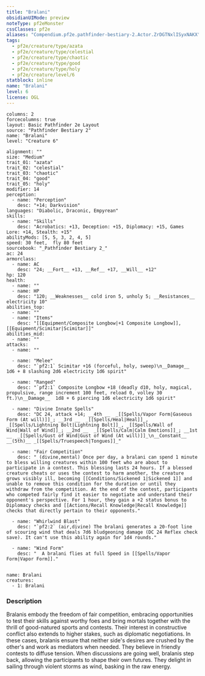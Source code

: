 ```yaml
---
title: "Bralani"
obsidianUIMode: preview
noteType: pf2eMonster
cssClasses: pf2e
aliases: "Compendium.pf2e.pathfinder-bestiary-2.Actor.ZrDGTNxlISyxNAKX" 
tags:
  - pf2e/creature/type/azata
  - pf2e/creature/type/celestial
  - pf2e/creature/type/chaotic
  - pf2e/creature/type/good
  - pf2e/creature/type/holy
  - pf2e/creature/level/6
statblock: inline
name: "Bralani"
level: 6
license: OGL
---
```


```statblock
columns: 2
forcecolumns: true
layout: Basic Pathfinder 2e Layout
source: "Pathfinder Bestiary 2"
name: "Bralani"
level: "Creature 6"

alignment: ""
size: "Medium"
trait_01: "azata"
trait_02: "celestial"
trait_03: "chaotic"
trait_04: "good"
trait_05: "holy"
modifier: 14
perception:
  - name: "Perception"
    desc: "+14; Darkvision"
languages: "Diabolic, Draconic, Empyrean"
skills:
  - name: "Skills"
    desc: "Acrobatics: +13, Deception: +15, Diplomacy: +15, Games Lore: +14, Stealth: +15"
abilityMods: [5, 5, 3, 2, 4, 5]
speed: 30 feet,  fly 80 feet
sourcebook: "_Pathfinder Bestiary 2_"
ac: 24
armorclass:
  - name: AC
    desc: "24; __Fort__ +13, __Ref__ +17, __Will__ +12"
hp: 120
health:
  - name: ""
  - name: HP
    desc: "120; __Weaknesses__ cold iron 5, unholy 5; __Resistances__ electricity 10"
abilities_top:
  - name: ""
  - name: "Items"
    desc: "[[Equipment/Composite Longbow|+1 Composite Longbow]], [[Equipment/Scimitar|Scimitar]]"
abilities_mid:
  - name: ""
attacks:
  - name: ""

  - name: "Melee"
    desc: "`pf2:1` Scimitar +16 (forceful, holy, sweep)\n__Damage__  1d6 + 8 slashing 2d6 electricity 1d6 spirit"

  - name: "Ranged"
    desc: "`pf2:1` Composite Longbow +18 (deadly d10, holy, magical, propulsive, range increment 100 feet, reload 0, volley 30 ft.)\n__Damage__  1d8 + 6 piercing 1d6 electricity 1d6 spirit"

  - name: "Divine Innate Spells"
    desc: "DC 24, attack +14; __4th __  _[[Spells/Vapor Form|Gaseous Form (At will)]]_; __3rd __  _[[Spells/Heal|Heal]]_, _[[Spells/Lightning Bolt|Lightning Bolt]]_, _[[Spells/Wall of Wind|Wall of Wind]]_; __2nd __  _[[Spells/Calm|Calm Emotions]]_; __1st __  _[[Spells/Gust of Wind|Gust of Wind (At will)]]_\n__Constant__  __(5th)__ _[[Spells/Truespeech|Tongues]]_"

  - name: "Fair Competition"
    desc: " (divine,mental) Once per day, a bralani can spend 1 minute to bless willing creatures within 100 feet who are about to participate in a contest. This blessing lasts 24 hours. If a blessed creature cheats or uses the contest to harm another, the creature grows visibly ill, becoming [[Conditions/Sickened 1|Sickened 1]] and unable to remove this condition for the duration or until they withdraw from the competition. At the end of the contest, participants who competed fairly find it easier to negotiate and understand their opponent's perspective. For 1 hour, they gain a +2 status bonus to Diplomacy checks and [[Actions/Recall Knowledge|Recall Knowledge]] checks that directly pertain to their opponents."

  - name: "Whirlwind Blast"
    desc: "`pf2:2` (air,divine) The bralani generates a 20-foot line of scouring wind that deals 7d6 bludgeoning damage (DC 24 Reflex check save). It can't use this ability again for 1d4 rounds."

  - name: "Wind Form"
    desc: "  A bralani flies at full Speed in [[Spells/Vapor Form|Vapor Form]]."
 
```

```encounter-table
name: Bralani
creatures:
  - 1: Bralani
```


### Description
Bralanis embody the freedom of fair competition, embracing opportunities to test their skills against worthy foes and bring mortals together with the thrill of good-natured sports and contests. Their interest in constructive conflict also extends to higher stakes, such as diplomatic negotiations. In these cases, bralanis ensure that neither side's desires are crushed by the other's and work as mediators when needed. They believe in friendly contests to diffuse tension. When discussions are going well, bralanis step back, allowing the participants to shape their own futures. They delight in sailing through violent storms as wind, basking in the raw energy.
